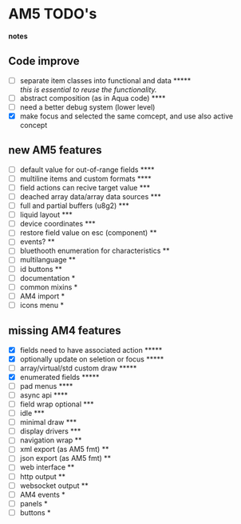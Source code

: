 # AM5 TODO's

**notes**

## Code improve
- [ ] separate item classes into functional and data *****  \
  _this is essential to reuse the functionality._
- [ ] abstract composition (as in Aqua code) ****
- [ ] need a better debug system (lower level)
- [x] make focus and selected the same comcept, and use also active concept

## new AM5 features
- [ ] default value for out-of-range fields       ****
- [ ] multiline items and custom formats          ****
- [ ] field actions can recive target value       ***
- [ ] deached array data/array data sources       ***
- [ ] full and partial buffers (u8g2)             ***
- [ ] liquid layout                               ***
- [ ] device coordinates                          ***
- [ ] restore field value on esc (component)      **
- [ ] events?                                     **
- [ ] bluethooth enumeration for characteristics  **
- [ ] multilanguage                               **
- [ ] id buttons                                  **
- [ ] documentation                               *
- [ ] common mixins                               *
- [ ] AM4 import                                  *
- [ ] icons menu                                  *

## missing AM4 features
- [x] fields need to have associated action       *****
- [x] optionally update on seletion or focus      *****
- [ ] array/virtual/std custom draw               *****
- [x] enumerated fields                           *****
- [ ] pad menus                                   ****
- [ ] async api                                   ****
- [ ] field wrap optional                         ***
- [ ] idle                                        ***
- [ ] minimal draw                                ***
- [ ] display drivers                             ***
- [ ] navigation wrap                             **
- [ ] xml export (as AM5 fmt)                     **
- [ ] json export (as AM5 fmt)                    **
- [ ] web interface                               **
- [ ] http output                                 **
- [ ] websocket output                            **
- [ ] AM4 events                                  *
- [ ] panels                                      *
- [ ] buttons                                     *
